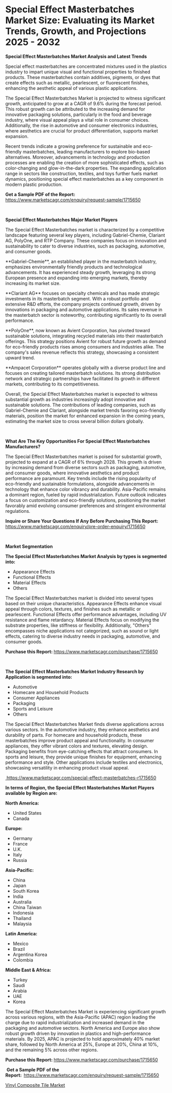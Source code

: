 <p><h1>Special Effect Masterbatches Market Size: Evaluating its Market Trends, Growth, and Projections 2025 - 2032</h1></p><p><strong>Special Effect Masterbatches Market Analysis and Latest Trends</strong></p>
<p><p>Special effect masterbatches are concentrated mixtures used in the plastics industry to impart unique visual and functional properties to finished products. These masterbatches contain additives, pigments, or dyes that create effects such as metallic, pearlescent, or fluorescent finishes, enhancing the aesthetic appeal of various plastic applications.</p><p>The Special Effect Masterbatches Market is projected to witness significant growth, anticipated to grow at a CAGR of 9.6% during the forecast period. This robust growth can be attributed to the increasing demand for innovative packaging solutions, particularly in the food and beverage industry, where visual appeal plays a vital role in consumer choices. Additionally, the rise in automotive and consumer electronics industries, where aesthetics are crucial for product differentiation, supports market expansion.</p><p>Recent trends indicate a growing preference for sustainable and eco-friendly masterbatches, leading manufacturers to explore bio-based alternatives. Moreover, advancements in technology and production processes are enabling the creation of more sophisticated effects, such as color-changing and glow-in-the-dark properties. The expanding application range in sectors like construction, textiles, and toys further fuels market dynamics, positioning special effect masterbatches as a key component in modern plastic production.</p></p>
<p><strong>Get a Sample PDF of the Report:&nbsp;</strong> <a href="https://www.marketscagr.com/enquiry/request-sample/1715650?utm_campaign=3220&utm_medium=2&utm_source=Github&utm_content=ia&utm_term=31032025&utm_id=special-effect-masterbatches">https://www.marketscagr.com/enquiry/request-sample/1715650</a></p>
<p>&nbsp;</p>
<p><strong>Special Effect Masterbatches Major Market Players</strong></p>
<p><p>The Special Effect Masterbatches market is characterized by a competitive landscape featuring several key players, including Gabriel-Chemie, Clariant AG, PolyOne, and RTP Company. These companies focus on innovation and sustainability to cater to diverse industries, such as packaging, automotive, and consumer goods.</p><p>**Gabriel-Chemie**, an established player in the masterbatch industry, emphasizes environmentally friendly products and technological advancements. It has experienced steady growth, leveraging its strong European presence and expanding into emerging markets, thereby increasing its market size.</p><p>**Clariant AG** focuses on specialty chemicals and has made strategic investments in its masterbatch segment. With a robust portfolio and extensive R&D efforts, the company projects continued growth, driven by innovations in packaging and automotive applications. Its sales revenue in the masterbatch sector is noteworthy, contributing significantly to its overall performance.</p><p>**PolyOne**, now known as Avient Corporation, has pivoted toward sustainable solutions, integrating recycled materials into their masterbatch offerings. This strategy positions Avient for robust future growth as demand for eco-friendly products rises among consumers and industries alike. The company's sales revenue reflects this strategy, showcasing a consistent upward trend.</p><p>**Ampacet Corporation** operates globally with a diverse product line and focuses on creating tailored masterbatch solutions. Its strong distribution network and strategic partnerships have facilitated its growth in different markets, contributing to its competitiveness.</p><p>Overall, the Special Effect Masterbatches market is expected to witness substantial growth as industries increasingly adopt innovative and sustainable solutions. The contributions of leading companies, such as Gabriel-Chemie and Clariant, alongside market trends favoring eco-friendly materials, position the market for enhanced expansion in the coming years, estimating the market size to cross several billion dollars globally.</p></p>
<p>&nbsp;</p>
<p><strong>What Are The Key Opportunities For Special Effect Masterbatches Manufacturers?</strong></p>
<p><p>The Special Effect Masterbatches market is poised for substantial growth, projected to expand at a CAGR of 6% through 2028. This growth is driven by increasing demand from diverse sectors such as packaging, automotive, and consumer goods, where innovative aesthetics and product performance are paramount. Key trends include the rising popularity of eco-friendly and sustainable formulations, alongside advancements in technology that enhance color vibrancy and durability. Asia-Pacific remains a dominant region, fueled by rapid industrialization. Future outlook indicates a focus on customization and eco-friendly solutions, positioning the market favorably amid evolving consumer preferences and stringent environmental regulations.</p></p>
<p><strong>Inquire or Share Your Questions If Any Before Purchasing This Report:</strong> <a href="https://www.marketscagr.com/enquiry/pre-order-enquiry/1715650?utm_campaign=3220&utm_medium=2&utm_source=Github&utm_content=ia&utm_term=31032025&utm_id=special-effect-masterbatches">https://www.marketscagr.com/enquiry/pre-order-enquiry/1715650</a></p>
<p>&nbsp;</p>
<p><strong>Market Segmentation</strong></p>
<p><strong>The Special Effect Masterbatches Market Analysis by types is segmented into:</strong></p>
<p><ul><li>Appearance Effects</li><li>Functional Effects</li><li>Material Effects</li><li>Others</li></ul></p>
<p><p>The Special Effect Masterbatches market is divided into several types based on their unique characteristics. Appearance Effects enhance visual appeal through colors, textures, and finishes such as metallic or pearlescent. Functional Effects offer performance advantages, including UV resistance and flame retardancy. Material Effects focus on modifying the substrate properties, like stiffness or flexibility. Additionally, "Others" encompasses niche applications not categorized, such as sound or light effects, catering to diverse industry needs in packaging, automotive, and consumer goods.</p></p>
<p><strong>Purchase this Report:&nbsp;</strong><a href="https://www.marketscagr.com/purchase/1715650?utm_campaign=3220&utm_medium=2&utm_source=Github&utm_content=ia&utm_term=31032025&utm_id=special-effect-masterbatches">https://www.marketscagr.com/purchase/1715650</a></p>
<p>&nbsp;</p>
<p><strong>The Special Effect Masterbatches Market Industry Research by Application is segmented into:</strong></p>
<p><ul><li>Automotive</li><li>Homecare and Household Products</li><li>Consumer Appliances</li><li>Packaging</li><li>Sports and Leisure</li><li>Others</li></ul></p>
<p><p>The Special Effect Masterbatches Market finds diverse applications across various sectors. In the automotive industry, they enhance aesthetics and durability of parts. For homecare and household products, these masterbatches improve product appeal and functionality. In consumer appliances, they offer vibrant colors and textures, elevating design. Packaging benefits from eye-catching effects that attract consumers. In sports and leisure, they provide unique finishes for equipment, enhancing performance and style. Other applications include textiles and electronics, showcasing versatility in enhancing product visual appeal.</p></p>
<p><a href="https://www.marketscagr.com/special-effect-masterbatches-r1715650?utm_campaign=3220&utm_medium=2&utm_source=Github&utm_content=ia&utm_term=31032025&utm_id=special-effect-masterbatches">&nbsp;https://www.marketscagr.com/special-effect-masterbatches-r1715650</a></p>
<p><strong>In terms of Region, the Special Effect Masterbatches Market Players available by Region are:</strong></p>
<p>
    <p> <strong> North America: </strong>
        <ul>
            <li>United States</li>
            <li>Canada</li>
        </ul>
        </p> 
    <p> <strong> Europe: </strong>
        <ul>
            <li>Germany</li>
            <li>France</li>
            <li>U.K.</li>
            <li>Italy</li>
            <li>Russia</li>
        </ul>
        </p> 
    <p> <strong> Asia-Pacific: </strong>
        <ul>
            <li>China</li>
            <li>Japan</li>
            <li>South Korea</li>
            <li>India</li>
            <li>Australia</li>
            <li>China Taiwan</li>
            <li>Indonesia</li>
            <li>Thailand</li>
            <li>Malaysia</li>
        </ul>
        </p> 
    <p> <strong> Latin America: </strong>
        <ul>
            <li>Mexico</li>
            <li>Brazil</li>
            <li>Argentina Korea</li>
            <li>Colombia</li>
        </ul>
        </p> 
    <p> <strong> Middle East & Africa: </strong>
        <ul>
            <li>Turkey</li>
            <li>Saudi</li>
            <li>Arabia</li>
            <li>UAE</li>
            <li>Korea</li>
        </ul>
    </p>
    </p>
<p><p>The Special Effect Masterbatches Market is experiencing significant growth across various regions, with the Asia-Pacific (APAC) region leading the charge due to rapid industrialization and increased demand in the packaging and automotive sectors. North America and Europe also show robust growth driven by innovation in plastics and high-performance materials. By 2025, APAC is projected to hold approximately 40% market share, followed by North America at 25%, Europe at 20%, China at 10%, and the remaining 5% across other regions.</p></p>
<p><strong>Purchase this Report: </strong><a href="https://www.marketscagr.com/purchase/1715650?utm_campaign=3220&utm_medium=2&utm_source=Github&utm_content=ia&utm_term=31032025&utm_id=special-effect-masterbatches">https://www.marketscagr.com/purchase/1715650</a></p>
<p>&nbsp;<strong>Get a Sample PDF of the Report:&nbsp;&nbsp;</strong><a href="https://www.marketscagr.com/enquiry/request-sample/1715650?utm_campaign=3220&utm_medium=2&utm_source=Github&utm_content=ia&utm_term=31032025&utm_id=special-effect-masterbatches">https://www.marketscagr.com/enquiry/request-sample/1715650</a></p>
<p><strong></strong></p>
<p><p><a href="https://github.com/samesdufloiw/Market-Research-Report-List-1/blob/main/vinyl-composite-tile-market.md?utm_campaign=3220&utm_medium=2&utm_source=Github&utm_content=ia&utm_term=31032025&utm_id=special-effect-masterbatches">Vinyl Composite Tile Market</a></p></p>